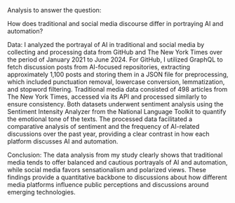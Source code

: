 Analysis to answer the question: 

How does traditional and social media discourse differ in portraying AI and automation?

Data:
I analyzed the portrayal of AI in traditional and social media by collecting and
processing data from GitHub and The New York Times over the period of January 2021 to June
2024. For GitHub, I utilized GraphQL to fetch discussion posts from AI-focused repositories,
extracting approximately 1,100 posts and storing them in a JSON file for preprocessing, which
included punctuation removal, lowercase conversion, lemmatization, and stopword filtering.
Traditional media data consisted of 498 articles from The New York Times, accessed via its API
and processed similarly to ensure consistency. Both datasets underwent sentiment analysis using
the Sentiment Intensity Analyzer from the National Language Toolkit to quantify the emotional
tone of the texts. The processed data facilitated a comparative analysis of sentiment and the
frequency of AI-related discussions over the past year, providing a clear contrast in how each
platform discusses AI and automation.

Conclusion:
The data analysis from my study clearly shows that traditional media tends to offer balanced and
cautious portrayals of AI and automation, while social media favors sensationalism and polarized views.
These findings provide a quantitative backbone to discussions about how different media platforms 
influence public perceptions and discussions around emerging technologies.
